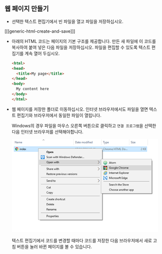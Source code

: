 ## 웹 페이지 만들기

- 선택한 텍스트 편집기에서 빈 파일을 열고 파일을 저장하십시오.

[[[generic-html-create-and-save]]]

- 아래의 HTML 코드는 페이지의 기본 구조를 제공합니다. 만든 새 파일에 이 코드를 복사하여 붙여 넣은 다음 파일을 저장하십시오. 파일을 편집할 수 있도록 텍스트 편집기를 계속 열어 두십시오.

  ```html
  <html>
  <head>
    <title>My page</title>
  </head>
  <body>
    My content here
  </body>
  </html>
  ```

- 웹 페이지를 저장한 폴더로 이동하십시오. 인터넷 브라우저에서도 파일을 열면 텍스트 편집기와 브라우저에서 동일한 파일이 열립니다.

  Windows의 경우 파일을 마우스 오른쪽 버튼으로 클릭하고 `연결 프로그램`을 선택한 다음 인터넷 브라우저를 선택해야합니다.

  ![브라우저로 열기](images/open-with-browser.png)

  텍스트 편집기에서 코드를 변경할 때마다 코드를 저장한 다음 브라우저에서 새로 고침 버튼을 눌러 바뀐 페이지를 볼 수 있습니다.
